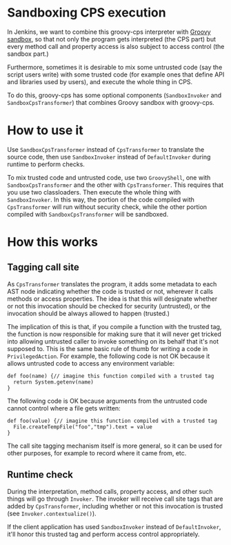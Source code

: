 # Sandboxing CPS execution
In Jenkins, we want to combine this groovy-cps interpreter with [Groovy sandbox](http://groovy-sandbox.kohsuke.org/),
so that not only the program gets interpreted (the CPS part) but every method call and property access is also subject to
access control (the sandbox part.)

Furthermore, sometimes it is desirable to mix some untrusted code (say the script users write) with
some trusted code (for example ones that define API and libraries used by users), and execute the whole thing
in CPS.

To do this, groovy-cps has some optional components (`SandboxInvoker` and `SandboxCpsTransformer`) that combines
Groovy sandbox with groovy-cps.

# How to use it
Use `SandboxCpsTransformer` instead of `CpsTransformer` to translate the source code, then use `SandboxInvoker`
instead of `DefaultInvoker` during runtime to perform checks.

To mix trusted code and untrusted code, use two `GroovyShell`, one with `SandboxCpsTransformer` and the other with
`CpsTransformer`. This requires that you use two classloaders. Then execute the whole thing with `SandboxInvoker`.
In this way, the portion of the code compiled with `CpsTransformer` will run without security check, while the
other portion compiled with `SandboxCpsTransformer` will be sandboxed.

# How this works

## Tagging call site
As `CpsTransformer` translates the program, it adds some metadata to each AST node indicating
whether the code is trusted or not, wherever it calls methods or access properties. The idea
is that this will designate whether or not this invocation should be checked for security (untrusted),
or the invocation should be always allowed to happen (trusted.)

The implication of this is that, if you compile a function with the trusted tag, the function is
now responsible for making sure that it will never get tricked into allowing untrusted caller to
invoke something on its behalf that it's not supposed to. This is the same basic rule of thumb
for writing a code in `PrivilegedAction`. For example, the following code is not OK because
it allows untrusted code to access any environment variable:

```
def foo(name) {// imagine this function compiled with a trusted tag
  return System.getenv(name)
}
```

The following code is OK because arguments from the untrusted code cannot control where a file gets written:

```
def foo(value) {// imagine this function compiled with a trusted tag
  File.createTempFile("foo","tmp").text = value
}
```

The call site tagging mechanism itself is more general, so it can be used for other purposes,
for example to record where it came from, etc.

## Runtime check
During the interpretation, method calls, property access, and other such things will go through `Invoker`.
The invoker will receive call site tags that are added by `CpsTransformer`, including whether or not
this invocation is trusted (see `Invoker.contextualize()`).

If the client application has used `SandboxInvoker` instead of `DefaultInvoker`, it'll honor this trusted tag and
perform access control appropriately.
